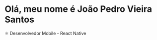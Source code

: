 # Olá, meu nome é João Pedro Vieira Santos

⚛️ Desenvolvedor Mobile - React Native

<!---
JPeeeeee/JPeeeeee is a ✨ special ✨ repository because its `README.md` (this file) appears on your GitHub profile.
You can click the Preview link to take a look at your changes.
--->
